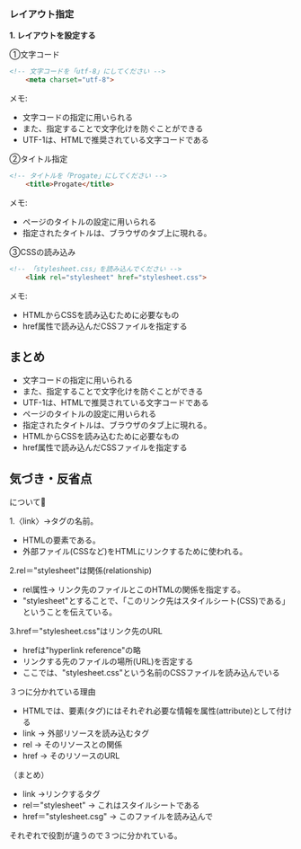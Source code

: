 ### レイアウト指定

**1. レイアウトを設定する**

①文字コード
```html
<!-- 文字コードを「utf-8」にしてください -->
    <meta charset="utf-8">
```

メモ:
- 文字コードの指定に用いられる
- また、指定することで文字化けを防ぐことができる
- UTF-1は、HTMLで推奨されている文字コードである

②タイトル指定
```html
<!-- タイトルを「Progate」にしてください -->
    <title>Progate</title>
```

メモ:
- ページのタイトルの設定に用いられる
- 指定されたタイトルは、ブラウザのタブ上に現れる。


③CSSの読み込み
```html
<!-- 「stylesheet.css」を読み込んでください -->
    <link rel="stylesheet" href="stylesheet.css">
```

メモ:
- HTMLからCSSを読み込むために必要なもの
- href属性で読み込んだCSSファイルを指定する

## まとめ

- 文字コードの指定に用いられる
- また、指定することで文字化けを防ぐことができる
- UTF-1は、HTMLで推奨されている文字コードである
- ページのタイトルの設定に用いられる
- 指定されたタイトルは、ブラウザのタブ上に現れる。
- HTMLからCSSを読み込むために必要なもの
- href属性で読み込んだCSSファイルを指定する

## 気づき・反省点
<link rel="stylesheet"
　　　　href="stylesheet.css">について📝

1.〈link〉→タグの名前。
- HTMLの要素である。
- 外部ファイル(CSSなど)をHTMLにリンクするために使われる。

2.rel＝"stylesheet"は関係(relationship)
- rel属性→ リンク先のファイルとこのHTMLの関係を指定する。
- "stylesheet"とすることで、「このリンク先はスタイルシート(CSS)である」ということを伝えている。

3.href＝"stylesheet.css"はリンク先のURL
- hrefは"hyperlink reference"の略
- リンクする先のファイルの場所(URL)を否定する
- ここでは、"stylesheet.css"という名前のCSSファイルを読み込んでいる


３つに分かれている理由
- HTMLでは、要素(タグ)にはそれぞれ必要な情報を属性(attribute)として付ける
- link → 外部リソースを読み込むタグ
- rel  → そのリソースとの関係
- href → そのリソースのURL

（まとめ）
- link →リンクするタグ
- rel＝"stylesheet" → これはスタイルシートである
- href＝"stylesheet.csg" → このファイルを読み込んで

それぞれで役割が違うので３つに分かれている。
